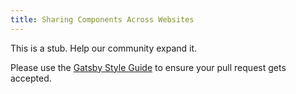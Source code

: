 ```yaml
---
title: Sharing Components Across Websites
---
```


This is a stub. Help our community expand it.

Please use the [Gatsby Style Guide](/contributing/gatsby-style-guide/) to ensure your
pull request gets accepted.
